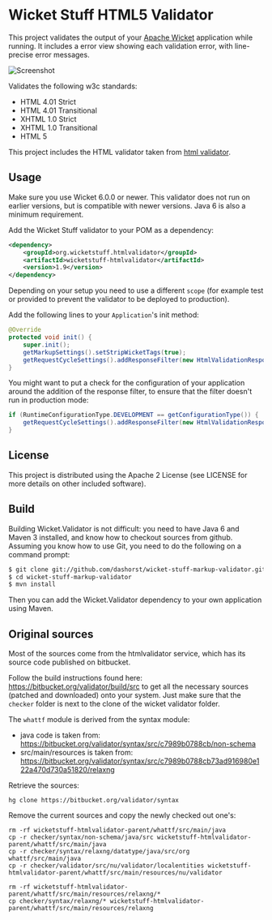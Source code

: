 Wicket Stuff HTML5 Validator
============================

This project validates the output of your [Apache Wicket](http://wicket.apache.org)
application while running. It includes a error view showing each validation error,
with line-precise error messages.

<img src="https://raw.github.com/dashorst/wicket-stuff-markup-validator/gh-pages/images/screen1.png" alt="Screenshot" title="Screenshot of a validation error" maxwidth="854px" />

Validates the following w3c standards:

 * HTML 4.01 Strict
 * HTML 4.01 Transitional
 * XHTML 1.0 Strict
 * XHTML 1.0 Transitional
 * HTML 5

This project includes the HTML validator taken from [html
validator](http://validator.nu).

Usage
-----

Make sure you use Wicket 6.0.0 or newer. This validator does not run on earlier versions, but is compatible with newer versions. Java 6 is also a minimum requirement.

Add the Wicket Stuff validator to your POM as a dependency:

```xml
<dependency>
    <groupId>org.wicketstuff.htmlvalidator</groupId>
    <artifactId>wicketstuff-htmlvalidator</artifactId>
    <version>1.9</version>
</dependency>
```

Depending on your setup you need to use a different `scope` (for example test
or provided to prevent the validator to be deployed to production).

Add the following lines to your `Application`'s init method:

```java
@Override
protected void init() {
    super.init();
    getMarkupSettings().setStripWicketTags(true);
    getRequestCycleSettings().addResponseFilter(new HtmlValidationResponseFilter());
}
```

You might want to put a check for the configuration of your application 
around the addition of the response filter, to ensure that the filter doesn't run
in production mode:

```java
if (RuntimeConfigurationType.DEVELOPMENT == getConfigurationType()) {
    getRequestCycleSettings().addResponseFilter(new HtmlValidationResponseFilter());
}
```

License
-------

This project is distributed using the Apache 2 License (see LICENSE for more details
on other included software).

Build
-----

Building Wicket.Validator is not difficult: you need to have Java 6 and Maven 3 installed, 
and know how to checkout sources from github. Assuming you know how to use Git, you need 
to do the following on a command prompt:

```bash
$ git clone git://github.com/dashorst/wicket-stuff-markup-validator.git
$ cd wicket-stuff-markup-validator
$ mvn install
```

Then you can add the Wicket.Validator dependency to your own application using Maven.

Original sources
----------------

Most of the sources come from the htmlvalidator service, which has
its source code published on bitbucket.

Follow the build instructions found here: https://bitbucket.org/validator/build/src
to get all the necessary sources (patched and downloaded) onto your system.
Just make sure that the `checker` folder is next to the clone of the wicket validator folder.


The `whattf` module is derived from the syntax module:

* java code is taken from: https://bitbucket.org/validator/syntax/src/c7989b0788cb/non-schema
* src/main/resources is taken from: https://bitbucket.org/validator/syntax/src/c7989b0788cb73ad916980e122a470d730a51820/relaxng

Retrieve the sources:

    hg clone https://bitbucket.org/validator/syntax

Remove the current sources and copy the newly checked out one's:

    rm -rf wicketstuff-htmlvalidator-parent/whattf/src/main/java
    cp -r checker/syntax/non-schema/java/src wicketstuff-htmlvalidator-parent/whattf/src/main/java
    cp -r checker/syntax/relaxng/datatype/java/src/org whattf/src/main/java
    cp -r checker/validator/src/nu/validator/localentities wicketstuff-htmlvalidator-parent/whattf/src/main/resources/nu/validator
    
    rm -rf wicketstuff-htmlvalidator-parent/whattf/src/main/resources/relaxng/*
    cp checker/syntax/relaxng/* wicketstuff-htmlvalidator-parent/whattf/src/main/resources/relaxng
